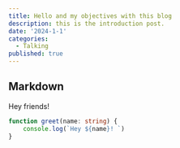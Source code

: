 ```yaml
---
title: Hello and my objectives with this blog
description: this is the introduction post.
date: '2024-1-1'
categories:
  - Talking
published: true
---
```


## Markdown

Hey friends! 


```ts
function greet(name: string) {
	console.log(`Hey ${name}! `)
}
```
